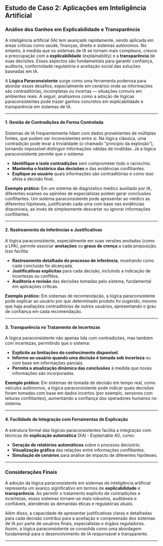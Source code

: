 
## Estudo de Caso 2: Aplicações em Inteligência Artificial

### Análise dos Ganhos em Explicabilidade e Transparência

A inteligência artificial (IA) tem avançado rapidamente, sendo aplicada em áreas críticas como saúde, finanças, direito e sistemas autônomos. No entanto, à medida que os sistemas de IA se tornam mais complexos, cresce a preocupação com a **explicabilidade** (explainability) e a **transparência** de suas decisões. Esses aspectos são fundamentais para garantir confiança, auditoria, conformidade regulatória e aceitação social das soluções baseadas em IA.

A **Lógica Paraconsistente** surge como uma ferramenta poderosa para abordar esses desafios, especialmente em cenários onde as informações são contraditórias, incompletas ou incertas — situações comuns em ambientes reais. A seguir, analisamos como a adoção de lógicas paraconsistentes pode trazer ganhos concretos em explicabilidade e transparência em sistemas de IA.

---

#### 1. **Gestão de Contradições de Forma Controlada**

Sistemas de IA frequentemente lidam com dados provenientes de múltiplas fontes, que podem ser inconsistentes entre si. Na lógica clássica, uma contradição pode levar à trivialidade (o chamado "princípio da explosão"), tornando impossível distinguir informações válidas de inválidas. Já a lógica paraconsistente permite que o sistema:

- **Identifique e isole contradições** sem comprometer todo o raciocínio.
- **Mantenha o histórico das decisões** e das evidências conflitantes.
- **Explique ao usuário** quais informações são contraditórias e como isso afeta a decisão final.

**Exemplo prático:** Em um sistema de diagnóstico médico auxiliado por IA, diferentes exames ou opiniões de especialistas podem gerar conclusões conflitantes. Um sistema paraconsistente pode apresentar ao médico as diferentes hipóteses, justificando cada uma com base nas evidências disponíveis, ao invés de simplesmente descartar ou ignorar informações conflitantes.

---

#### 2. **Rastreamento de Inferências e Justificativas**

A lógica paraconsistente, especialmente em suas versões anotadas (como a LPA), permite associar **anotações** ou **graus de crença** a cada proposição. Isso facilita:

- **Rastreamento detalhado do processo de inferência**, mostrando como cada conclusão foi alcançada.
- **Justificativas explícitas** para cada decisão, incluindo a indicação de incertezas ou conflitos.
- **Auditoria e revisão** das decisões tomadas pelo sistema, fundamental em aplicações críticas.

**Exemplo prático:** Em sistemas de recomendação, a lógica paraconsistente pode explicar ao usuário por que determinado produto foi sugerido, mesmo que haja avaliações contraditórias de outros usuários, apresentando o grau de confiança em cada recomendação.

---

#### 3. **Transparência no Tratamento de Incertezas**

A lógica paraconsistente não apenas lida com contradições, mas também com incertezas, permitindo que o sistema:

- **Explicite as limitações do conhecimento disponível**.
- **Informe ao usuário quando uma decisão é tomada sob incerteza** ou com base em informações parciais.
- **Permita a atualização dinâmica das conclusões** à medida que novas informações são incorporadas.

**Exemplo prático:** Em sistemas de tomada de decisão em tempo real, como veículos autônomos, a lógica paraconsistente pode indicar quais decisões foram tomadas com base em dados incertos (por exemplo, sensores com leituras conflitantes), aumentando a confiança dos operadores humanos no sistema.

---

#### 4. **Facilidade de Integração com Ferramentas de Explicação**

A estrutura formal das lógicas paraconsistentes facilita a integração com técnicas de **explicação automática** (XAI - Explainable AI), como:

- **Geração de relatórios automáticos** sobre o processo decisório.
- **Visualização gráfica** das relações entre informações conflitantes.
- **Simulação de cenários** para análise de impacto de diferentes hipóteses.

---

### **Considerações Finais**

A adoção da lógica paraconsistente em sistemas de inteligência artificial representa um avanço significativo em termos de **explicabilidade** e **transparência**. Ao permitir o tratamento explícito de contradições e incertezas, esses sistemas tornam-se mais robustos, auditáveis e confiáveis, atendendo às demandas éticas e regulatórias atuais.

Além disso, a capacidade de apresentar justificativas claras e detalhadas para cada decisão contribui para a aceitação e compreensão dos sistemas de IA por parte de usuários finais, especialistas e órgãos reguladores. Assim, a lógica paraconsistente se consolida como uma abordagem fundamental para o desenvolvimento de IA responsável e transparente.

---
```
